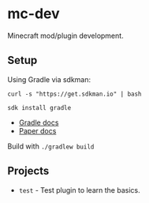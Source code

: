 # mc-dev

Minecraft mod/plugin development.

## Setup

Using Gradle via sdkman:

```
curl -s "https://get.sdkman.io" | bash
```
```
sdk install gradle
```

* [Gradle docs](https://docs.gradle.org/current/userguide/partr1_gradle_init.html#part1_begin)
* [Paper docs](https://docs.papermc.io/paper/dev/project-setup#plugin-remapping)

Build with `./gradlew build`

## Projects

* `test` - Test plugin to learn the basics.
